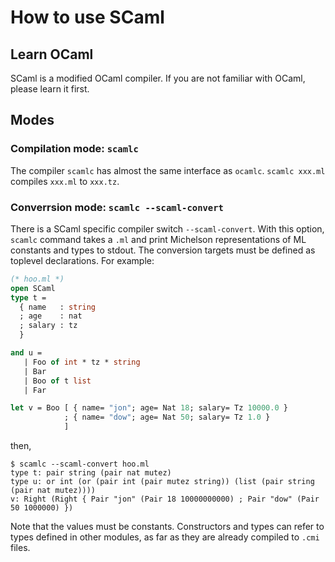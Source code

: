 # How to use SCaml

## Learn OCaml

SCaml is a modified OCaml compiler.
If you are not familiar with OCaml, please learn it first.

## Modes

### Compilation mode: `scamlc`

The compiler `scamlc` has almost the same interface as `ocamlc`.
`scamlc xxx.ml` compiles `xxx.ml` to `xxx.tz`.

### Converrsion mode: `scamlc --scaml-convert`

There is a SCaml specific compiler switch `--scaml-convert`.
With this option, `scamlc` command takes a `.ml` and print Michelson representations of
ML constants and types to stdout.  The conversion targets must be defined as toplevel
declarations.  For example:

```ocaml
(* hoo.ml *)
open SCaml
type t = 
  { name   : string
  ; age    : nat
  ; salary : tz
  }

and u = 
   | Foo of int * tz * string
   | Bar
   | Boo of t list
   | Far

let v = Boo [ { name= "jon"; age= Nat 18; salary= Tz 10000.0 }
            ; { name= "dow"; age= Nat 50; salary= Tz 1.0 }
            ]
```

then,

```shell
$ scamlc --scaml-convert hoo.ml
type t: pair string (pair nat mutez)
type u: or int (or (pair int (pair mutez string)) (list (pair string (pair nat mutez))))
v: Right (Right { Pair "jon" (Pair 18 10000000000) ; Pair "dow" (Pair 50 1000000) })
```

Note that the values must be constants.  Constructors and types can refer to types
defined in other modules, as far as they are already compiled to `.cmi` files.

